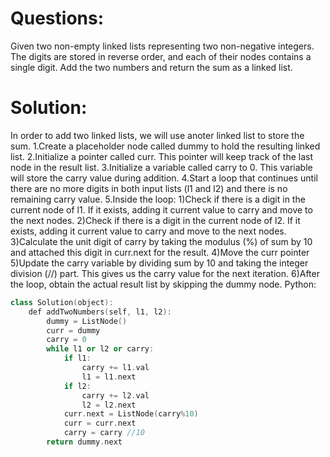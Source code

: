 # Questions:
Given two non-empty linked lists representing two non-negative integers. The digits are stored in reverse order, and each of their nodes contains a single digit. Add the two numbers and return the sum as a linked list.

# Solution:
In order to add two linked lists, we will use anoter linked list to store the sum. 
1.Create a placeholder node called dummy to hold the resulting linked list.
2.Initialize a pointer called curr. This pointer will keep track of the last node in the result list.
3.Initialize a variable called carry to 0. This variable will store the carry value during addition.
4.Start a loop that continues until there are no more digits in both input lists (l1 and l2) and there is no remaining carry value.
5.Inside the loop:
1)Check if there is a digit in the current node of l1. If it exists, adding it current value to carry and move to the next nodes.
2)Check if there is a digit in the current node of l2. If it exists, adding it current value to carry and move to the next nodes.
3)Calculate the unit digit of carry by taking the modulus (%) of sum by 10 and attached this digit in curr.next for the result.
4)Move the curr pointer
5)Update the carry variable by dividing sum by 10 and taking the integer division (//) part. This gives us the carry value for the next iteration.
6)After the loop, obtain the actual result list by skipping the dummy node.
Python:

```CPP
class Solution(object):
    def addTwoNumbers(self, l1, l2):
        dummy = ListNode()
        curr = dummy
        carry = 0
        while l1 or l2 or carry:
            if l1:
                carry += l1.val
                l1 = l1.next
            if l2:
                carry += l2.val
                l2 = l2.next
            curr.next = ListNode(carry%10)
            curr = curr.next
            carry = carry //10
        return dummy.next
```

